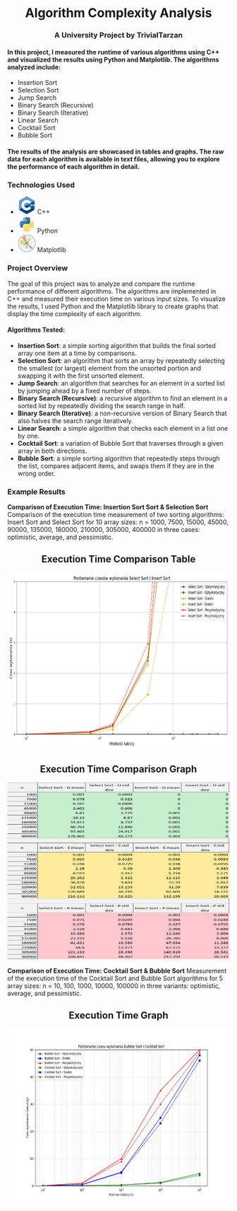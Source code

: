 <h1 align="center">Algorithm Complexity Analysis</h1>
<h3 align="center">A University Project by TrivialTarzan</h3>

<h4 align="left">In this project, I measured the runtime of various algorithms using C++ and visualized the results using Python and Matplotlib. The algorithms analyzed include:</h4>

<ul>
  <li>Insertion Sort</li>
  <li>Selection Sort</li>
  <li>Jump Search</li>
  <li>Binary Search (Recursive)</li>
  <li>Binary Search (Iterative)</li>
  <li>Linear Search</li>
  <li>Cocktail Sort</li>
  <li>Bubble Sort</li>
</ul>

<h4 align="left">The results of the analysis are showcased in tables and graphs. The raw data for each algorithm is available in text files, allowing you to explore the performance of each algorithm in detail.</h4>

### Technologies Used

- <img src="https://raw.githubusercontent.com/devicons/devicon/master/icons/cplusplus/cplusplus-original.svg" alt="cplusplus" width="40" height="40"/> C++
- <img src="https://raw.githubusercontent.com/devicons/devicon/master/icons/python/python-original.svg" alt="python" width="40" height="40"/> Python
- <img src="https://raw.githubusercontent.com/devicons/devicon/master/icons/matplotlib/matplotlib-original.svg" alt="matplotlib" width="40" height="40"/> Matplotlib

### Project Overview

The goal of this project was to analyze and compare the runtime performance of different algorithms. The algorithms are implemented in C++ and measured their execution time on various input sizes. To visualize the results, I used Python and the Matplotlib library to create graphs that display the time complexity of each algorithm.

#### Algorithms Tested:
- **Insertion Sort**: a simple sorting algorithm that builds the final sorted array one item at a time by comparisons.
- **Selection Sort**: an algorithm that sorts an array by repeatedly selecting the smallest (or largest) element from the unsorted portion and swapping it with the first unsorted element.
- **Jump Search**: an algorithm that searches for an element in a sorted list by jumping ahead by a fixed number of steps.
- **Binary Search (Recursive)**: a recursive algorithm to find an element in a sorted list by repeatedly dividing the search range in half.
- **Binary Search (Iterative)**: a non-recursive version of Binary Search that also halves the search range iteratively.
- **Linear Search**: a simple algorithm that checks each element in a list one by one.
- **Cocktail Sort**: a variation of Bubble Sort that traverses through a given array in both directions.
- **Bubble Sort**: a simple sorting algorithm that repeatedly steps through the list, compares adjacent items, and swaps them if they are in the wrong order.

### Example Results

**Comparison of Execution Time: Insertion Sort Sort & Selection Sort**
Comparison of the execution time measurement of two sorting algorithms: Insert Sort and Select Sort for 10 array sizes: n = 1000, 7500, 15000, 45000, 90000, 135000, 180000, 210000, 305000, 400000 in three cases: optimistic, average, and pessimistic.

<h2 align="center">Execution Time Comparison Table</h2>
<p align="center"><img src="algorithm_results/Insert Sort and Select Sort/comparison_graph.png" alt="Comparison Graph" width="600" height="400"></p>

<h2 align="center">Execution Time Comparison Graph</h2>
<p align="center"><img src="algorithm_results/Insert Sort and Select Sort/execution_time_table.png" alt="Execution Time Table" width="600" height="400"></p>

**Comparison of Execution Time: Cocktail Sort & Bubble Sort**
Measurement of the execution time of the Cocktail Sort and Bubble Sort algorithms for 5 array sizes: n = 10, 100, 1000, 10000, 100000 in three variants: optimistic, average, and pessimistic.

<h2 align="center">Execution Time Graph</h2>
<p align="center"><img src="algorithm_results/Cocktail Sort/CocktailSort_and_BubbleSort2_comparison_graph.png" alt="Logo" width="600" height="400"></p>


